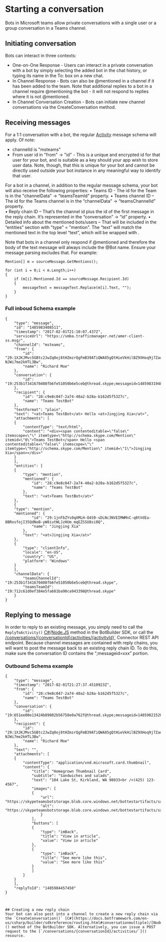 ﻿# Starting a conversation

Bots in Microsoft teams allow private conversations with a single user or a group conversation in a Teams channel.

## Initiating conversation

Bots can interact in three contexts:
* One-on-One Response - Users can interact in a private conversation with a bot by simply selecting the added bot in the chat history, or typing its name in the To: box on a new chat.
* In Channel Response - Bots can also be @mentioned in a channel if it has been added to the team.  Note that additional replies to a bot in a channel require @mentioning the bot - it will not respond to replies where it is not @mentioned.
* In Channel Conversation Creation - Bots can initiate new channel conversations via the CreateConversation method.

## Receiving messages

For a 1:1 conversation with a bot, the regular [Activity](https://docs.botframework.com/en-us/core-concepts/reference/#activity) message schema will apply. 
Of note:
* channelId is "msteams"
* From user id in "from" -> "id" - This is a unique and encrypted id for that user for your bot, and is suitable as a key should your app wish to store user data.  Note, though, that this is unique for your bot and cannot be directly used outside your bot instance in any meaningful way to identify that user.

For a bot in a channel, in addition to the regular message schema, your bot will also receive the following properties:
•	Teams ID - The id for the Team is in the "channelData" -> "teamsTeamId" property.
•	Teams channel ID – The id for the Teams channel is in the “channelData” -> “teamsChannelId” property.  
•	Reply chain ID – That’s the channel id plus the id of the first message in the reply chain. It’s represented in the “conversation” -> “id” property.
•	Detailed info about the mentioned bots/users – That will be included in the “entities” section with "type" = "mention". The “text” will match the mentioned text in the top level “text”, which will be wrapped with <at></at>.

Note that bots in a channel only respond if @mentioned and therefore the body of the text message will always include the @Bot name.  Ensure your message parsing excludes that.  For example:

```
Mention[] m = sourceMessage.GetMentions();

for (int i = 0;i < m.Length;i++)
{
    if (m[i].Mentioned.Id == sourceMessage.Recipient.Id)
    {
        messageText = messageText.Replace(m[i].Text, "");
    }
}
```

### Full inboud Schema example
```
{
    "type": "message",
    "id": "1485983408511",
    "timestamp": "2017-02-01T21:10:07.437Z",
    "serviceUrl": "https://smba.trafficmanager.net/amer-client-ss.msg/",
    "channelId": "msteams",
    "from": {
        "id": "29:1XJKJMvc5GBtc2JwZq0oj8tHZmzrQgFmB39ATiQWA85gQtHieVkHilBZ9XHoq9j7Zaqt7CZ-NJWi7me2kHTL3Bw",
        "name": "Richard Moe"
    },
    "conversation": {
        "id": "19:253b1f341670408fb6fe51050b6e5ceb@thread.skype;messageid=1485983194839"
    },
    "recipient": {
        "id": "28:c9e8c047-2a74-40a2-b28a-b162d5f5327c",
        "name": "Teams TestBot"
    },
    "textFormat": "plain",
    "text": "<at>Teams TestBot</at> Hello <at>Jingjing Xia</at>",
    "attachments": [
    {
        "contentType": "text/html",
        "content": "<div><span contenteditable=\"false\" itemscope=\"\" itemtype=\"http://schema.skype.com/Mention\" itemid=\"0\">Teams TestBot</span> Hello <span contenteditable=\"false\" itemscope=\"\" itemtype=\"http://schema.skype.com/Mention\" itemid=\"1\">Jingjing Xia</span></div>"
    }
    ],
    "entities": [
    {
        "type": "mention",
        "mentioned": {
            "id": "28:c9e8c047-2a74-40a2-b28a-b162d5f5327c",
            "name": "Teams TestBot"
        },
        "text": "<at>Teams TestBot</at>"
    },
    {
    "type": "mention",
    "mentioned": {
            "id": "29:1jnFbZYs0qXMLH-O4S9-sDLNc3NVEIMWMnC-q0tVdEa-8BRosfojI35QdNoB-yW8iutWLJzHUm_mqEZSSU8si0Q",
            "name": "Jingjing Xia"
        },
        "text": "<at>Jingjing Xia</at>"
    },
    {
        "type": "clientInfo",
        "locale": "en-US",
        "country": "US",
        "platform": "Windows"
    }
    ],
    "channelData": {
        "teamsChannelId": "19:253b1f341670408fb6fe51050b6e5ceb@thread.skype",
        "teamsTeamId": "19:712c61d0ef384e5fa681ba90ca943398@thread.skype"
    }
}
```

## Replying to message
In order to reply to an existing message, you simply need to call the `ReplyToActivity()` [C#]()/[Node.JS]() method in the BotBuilder SDK, or call the [/conversations/{conversationId}/activities/{activityId}`]() Connector REST API endpoint.
Because channel messages are contained with reply chains, you will want to post the message back to an existing reply chain ID. To do this, make sure the conversation ID contains the “;messageid=xxx” portion.

### Outbound Schema example

```
{
    "type": "message",
    "timestamp": "2017-02-01T21:27:37.4510923Z",
    "from": {
        "id": "28:c9e8c047-2a74-40a2-b28a-b162d5f5327c",
        "name": "Teams TestBot"
    },
    "conversation": {
        "id": "19:651ee00e13424b89802b56758e0a762f@thread.skype;messageid=1485982152079"
    },
    "recipient": {
        "id": "29:1XJKJMvc5GBtc2JwZq0oj8tHZmzrQgFmB39ATiQWA85gQtHieVkHilBZ9XHoq9j7Zaqt7CZ-NJWi7me2kHTL3Bw",
        "name": "Richard Moe"
    },
    "text": "",
    "attachments": [
    {
        "contentType": "application/vnd.microsoft.card.thumbnail",
        "content": {
            "title": "Homegrown Thumbnail Card",
            "subtitle": "Sandwiches and salads",
            "text": "104 Lake St, Kirkland, WA 98033<br />(425) 123-4567",
            "images": [
            {
                "url": "https://skypeteamsbotstorage.blob.core.windows.net/bottestartifacts/sandwich_thumbnail.png",
                "alt": "https://skypeteamsbotstorage.blob.core.windows.net/bottestartifacts/sandwich_thumbnail.png"
                }
            ],
            "buttons": [
            {
                "type": "imBack",
                "title": "View in article",
                "value": "View in article"
            },
            {
                "type": "imBack",
                "title": "See more like this",
                "value": "See more like this"
            }
            ]
        }
    }
    ],
    "replyToId": "1485984457450"
}



## Creating a new reply chain
Your bot can also post into a channel to create a new reply chain via the `CreateConversation()` [C#](https://docs.botframework.com/en-us/csharp/builder/sdkreference/routing.html#conversationmultiple)/[Node.JS]() method of the BotBuilder SDK. Alternatively, you can issue a POST request to the [`/conversations/{conversationId}/activities/`]() resource.
